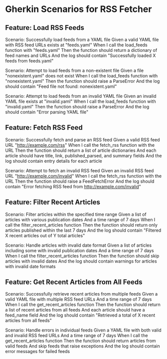 # Gherkin Scenarios for RSS Fetcher

## Feature: Load RSS Feeds

Scenario: Successfully load feeds from a YAML file
Given a valid YAML file with RSS feed URLs exists at "feeds.yaml"
When I call the load_feeds function with "feeds.yaml"
Then the function should return a dictionary of feed names and URLs
And the log should contain "Successfully loaded X feeds from feeds.yaml"

Scenario: Attempt to load feeds from a non-existent file
Given a file "nonexistent.yaml" does not exist
When I call the load_feeds function with "nonexistent.yaml"
Then the function should raise a ParseError
And the log should contain "Feed file not found: nonexistent.yaml"

Scenario: Attempt to load feeds from an invalid YAML file
Given an invalid YAML file exists at "invalid.yaml"
When I call the load_feeds function with "invalid.yaml"
Then the function should raise a ParseError
And the log should contain "Error parsing YAML file"

## Feature: Fetch RSS Feed

Scenario: Successfully fetch and parse an RSS feed
Given a valid RSS feed URL "http://example.com/rss"
When I call the fetch_rss function with the URL
Then the function should return a list of article dictionaries
And each article should have title, link, published_parsed, and summary fields
And the log should contain entry details for each article

Scenario: Attempt to fetch an invalid RSS feed
Given an invalid RSS feed URL "http://example.com/invalid"
When I call the fetch_rss function with the URL
Then the function should raise a FeedFetchError
And the log should contain "Error fetching RSS feed from http://example.com/invalid"

## Feature: Filter Recent Articles

Scenario: Filter articles within the specified time range
Given a list of articles with various publication dates
And a time range of 7 days
When I call the filter_recent_articles function
Then the function should return only articles published within the last 7 days
And the log should contain "Filtered X recent articles out of Y total articles"

Scenario: Handle articles with invalid date format
Given a list of articles including some with invalid publication dates
And a time range of 7 days
When I call the filter_recent_articles function
Then the function should skip articles with invalid dates
And the log should contain warnings for articles with invalid date formats

## Feature: Get Recent Articles from All Feeds

Scenario: Successfully retrieve recent articles from multiple feeds
Given a valid YAML file with multiple RSS feed URLs
And a time range of 7 days
When I call the get_recent_articles function
Then the function should return a list of recent articles from all feeds
And each article should have a feed_name field
And the log should contain "Retrieved a total of X recent articles from all feeds"

Scenario: Handle errors in individual feeds
Given a YAML file with both valid and invalid RSS feed URLs
And a time range of 7 days
When I call the get_recent_articles function
Then the function should return articles from valid feeds
And skip feeds that raise exceptions
And the log should contain error messages for failed feeds
